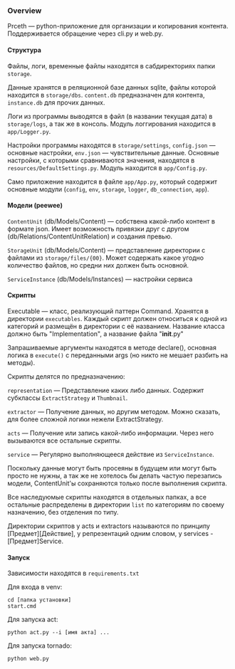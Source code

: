 ### Overview

Prceth — python-приложение для организации и копирования контента. Поддерживается обращение через cli.py и web.py.

#### Структура

Файлы, логи, временные файлы находятся в сабдиректориях папки `storage`.

Данные хранятся в реляционной базе данных sqlite, файлы которой находится в `storage/dbs`. `content.db` предназначен для контента, `instance.db` для прочих данных. 

Логи из программы выводятся в файл (в названии текущая дата) в `storage/logs`, а так же в консоль. Модуль логгирования находится в `app/Logger.py`.

Настройки программы находятся в `storage/settings`, `config.json` — основные настройки, `env.json` — чувствительные данные. Основные настройки, с которыми сравниваются значения, находятся в `resources/DefaultSettings.py`. Модуль находится в `app/Config.py`.

Само приложение находится в файле `app/App.py`, который содержит основные модули (`config`, `env`, `storage`, `logger`, `db_connection`, `app`).

#### Модели (peewee)

`ContentUnit` (db/Models/Content) — собствена какой-либо контент в формате json. Имеет возможность привязки друг с другом (db/Relations/ContentUnitRelation) и создания превью.

`StorageUnit` (db/Models/Content) — представление директории с файлами из `storage/files/{00}`. Может содержать какое угодно количество файлов, но средни них должен быть основной.

`ServiceInstance` (db/Models/Instances) — настройки сервиса

#### Скрипты

Executable — класс, реализующий паттерн Command. Хранятся в директории `executables`. Каждый скрипт должен относиться к одной из категорий и размещён в директории с её названием. Название класса должно быть "Implementation", а название файла "__init__.py"

Запрашиваемые аргументы находятся в методе declare(), основная логика в `execute()` с переданными args (но никто не мешает разбить на методы).

Скрипты делятся по предназначению: 

`representation` — Представление каких либо данных. Содержит субклассы `ExtractStrategy` и `Thumbnail`.

`extractor` — Получение данных, но другим методом. Можно сказать, для более сложной логики нежели ExtractStrategy.

`acts` — Получение или запись какой-либо информации. Через него вызываются все остальные скрипты.

`service` — Регулярно выполняющееся действие из `ServiceInstance`.

Поскольку данные могут быть просеяны в будущем или могут быть просто не нужны, а так же не хотелось бы делать частую перезапись модели, ContentUnit'ы сохраняются только после выполнения скрипта.

Все наследуюмые скрипты находятся в отдельных папках, а все остальные распределены в директории `list` по категориям по своему назначению, без отделения по типу.

Директории скриптов у acts и extractors называются по принципу [Предмет][Действие], у репрезентаций одним словом, у services - [Предмет]Service.

#### Запуск

Зависимости находятся в `requirements.txt`

Для входа в venv:

```
cd [папка установки]
start.cmd
```

Для запуска act:

```
python act.py --i [имя акта] ...
```

Для запуска tornado:

```
python web.py
```
